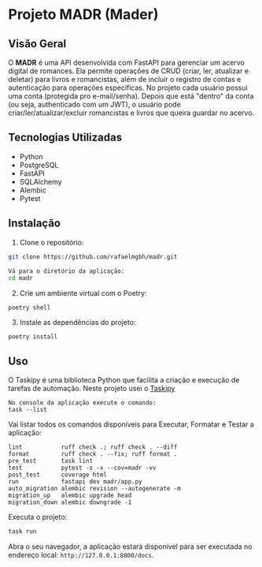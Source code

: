 # Projeto MADR (Mader)



## Visão Geral

O **MADR** é uma API desenvolvida com FastAPI para gerenciar um acervo digital de romances. Ela permite operações de CRUD (criar, ler, atualizar e deletar) para livros e romancistas, além de incluir o registro de contas e autenticação para operações específicas.
No projeto cada usuário possui uma conta (protegida pro e-mail/senha). Depois que está "dentro" da conta (ou seja, authenticado com um JWT), o usuário pode criar/ler/atualizar/excluir romancistas e livros que queira guardar no acervo.
<h2 id="stack">Tecnologias Utilizadas</h2>

- Python
- PostgreSQL
- FastAPI
- SQLAlchemy
- Alembic
- Pytest

## Instalação

1. Clone o repositório:

```bash
git clone https://github.com/rafaelmgbh/madr.git
```
```bash
Vá para o diretório da aplicação:
cd madr
```

2. Crie um ambiente virtual com o Poetry:

```
poetry shell
```

3. Instale as dependências do projeto:

```
poetry install
```

##  Uso
O Taskipy é uma biblioteca Python que facilita a criação e execução de tarefas de automação.
Neste projeto usei o [Taskipy](https://pypi.org/project/taskipy/)

```
No console da aplicação execute o comando:
task --list
```
Vai listar todos os comandos disponíveis para Executar, Formatar e Testar a aplicação:
```
lint           ruff check .; ruff check . --diff
format         ruff check . --fix; ruff format .
pre_test       task lint
test           pytest -s -x --cov=madr -vv
post_test      coverage html
run            fastapi dev madr/app.py
auto_migration alembic revision --autogenerate -m
migration_up   alembic upgrade head
migration_down alembic downgrade -1
```

Executa o projeto:
```bash
task run
```

Abra o seu navegador, a aplicação estará disponível para ser executada no endereço local: `http://127.0.0.1:8000/docs`.
